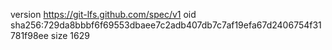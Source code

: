version https://git-lfs.github.com/spec/v1
oid sha256:729da8bbbf6f69553dbaee7c2adb407db7c7af19efa67d2406754f31781f98ee
size 1629
